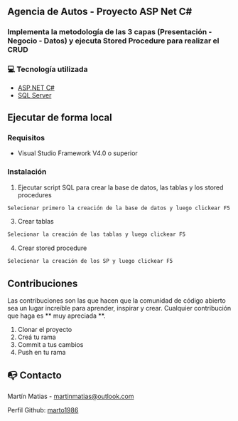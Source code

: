 ## Agencia de Autos - Proyecto ASP Net C#

### Implementa la metodología de las 3 capas (Presentación - Negocio - Datos) y ejecuta Stored Procedure para realizar el CRUD

### :computer: Tecnología utilizada

* [ASP.NET C#](https://docs.microsoft.com/en-us/dotnet/csharp/)
* [SQL Server](https://www.microsoft.com/es-es/sql-server/sql-server-downloads)



<!-- EJECUTARLO LOCALMENTE -->
## Ejecutar de forma local

### Requisitos

* Visual Studio Framework V4.0 o superior

### Instalación

1. Ejecutar script SQL para crear la base de datos, las tablas y los stored procedures

```sh
Selecionar primero la creación de la base de datos y luego clickear F5
```
3. Crear tablas
```sh
Selecionar la creación de las tablas y luego clickear F5
```

4. Crear stored procedure
```sh
Selecionar la creación de los SP y luego clickear F5
```

<!-- Contribuciones -->
## Contribuciones


Las contribuciones son las que hacen que la comunidad de código abierto sea un lugar increíble para aprender, inspirar y crear. Cualquier contribución que haga es ** muy apreciada **.

1. Clonar el proyecto
2. Creá tu rama
3. Commit a tus cambios
4. Push en tu rama

<!-- CONTACTO -->
## :mailbox_with_no_mail: Contacto

Martín Matias - martinmatias@outlook.com

Perfil Github: [marto1986](https://github.com/marto1986)
